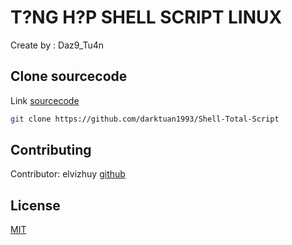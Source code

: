 # T?NG H?P SHELL SCRIPT LINUX

Create by : Daz9_Tu4n



## Clone sourcecode

Link [sourcecode ](https://github.com/darktuan1993/Shell-Total-Script)

```bash
git clone https://github.com/darktuan1993/Shell-Total-Script
```

## Contributing

Contributor: elvizhuy [github ](https://github.com/elvizhuy)

## License

[MIT](https://choosealicense.com/licenses/mit/)